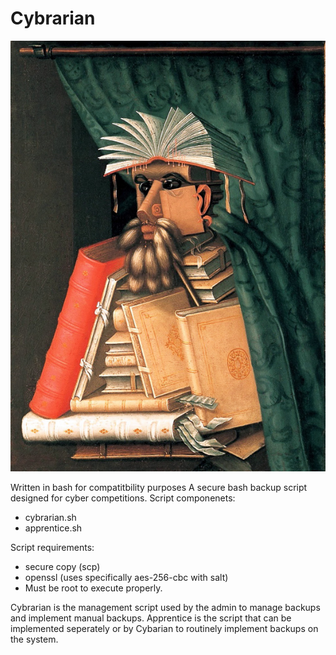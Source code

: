 # Cybrarian
![cybary](img/librarian.jpg)

Written in bash for compatitbility purposes
A secure bash backup script designed for cyber competitions.
Script componenets:
- cybrarian.sh
- apprentice.sh

Script requirements:
- secure copy (scp)
- openssl (uses specifically aes-256-cbc with salt)
- Must be root to execute properly.


Cybrarian is the management script used by the admin to manage backups and implement manual backups.
Apprentice is the script that can be implemented seperately or by Cybarian to routinely implement backups on the system.
